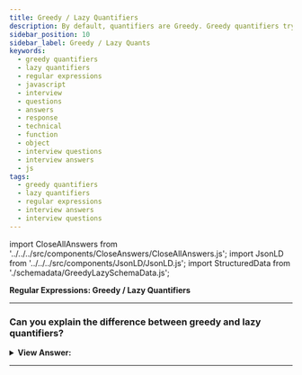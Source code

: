 ```yaml
---
title: Greedy / Lazy Quantifiers
description: By default, quantifiers are Greedy. Greedy quantifiers try to match the longest text that matches given pattern. Regular Expressions Interview Questions
sidebar_position: 10
sidebar_label: Greedy / Lazy Quants
keywords:
  - greedy quantifiers
  - lazy quantifiers
  - regular expressions
  - javascript
  - interview
  - questions
  - answers
  - response
  - technical
  - function
  - object
  - interview questions
  - interview answers
  - js
tags:
  - greedy quantifiers
  - lazy quantifiers
  - regular expressions
  - interview answers
  - interview questions
---
```


import CloseAllAnswers from '../../../src/components/CloseAnswers/CloseAllAnswers.js';
import JsonLD from '../../../src/components/JsonLD/JsonLD.js';
import StructuredData from './schemadata/GreedyLazySchemaData.js';

<JsonLD data={StructuredData} />

<head>
  <title>Greedy / Lazy Quantifiers | HelloJavaScript.info</title>
</head>

**Regular Expressions: Greedy / Lazy Quantifiers**

<CloseAllAnswers />

---

### Can you explain the difference between greedy and lazy quantifiers?

<details>
  <summary><strong>View Answer:</strong></summary>
  <div>
  <div><strong>Interview Response:</strong> Quantifiers are Greedy by default. Greedy quantifiers seek the longest text that meets a particular pattern. Greedy quantifiers scan the whole string before attempting any match. If the full text does not match, delete the last character and try again until a match gets discovered. A lazy (also known as non-greedy or hesitant) quantifier always tries to repeat the sub-pattern as few times as feasible before expanding to longer matches. In general, a lazy pattern matches the smallest feasible string. To make quantifiers lazy, attach (?) to the current quantifier, for example, +?, &#123;0,5&#125;? We should emphasize that lazy quantifiers are capable of failing.<br /><br />The notion of greedy/lazy quantifiers only exists in backtracking regex engines. In non-backtracking regex engines or POSIX-compliant regex engines, quantifiers only specify the repetition's upper and lower bound without specifying how to find the match.
    </div><br />
  <div><strong className="codeExample">Code Example:</strong><br /><br />

  <div></div>

```js
// Greedy Quantifier
let regexp = /".+"/g;
let str = 'a "witch" and her "broom" is one';
alert(str.match(regexp)); // "witch" and her "broom"

// Lazy Quantifier
let regexp = /".+?"/g;
let str = 'a "witch" and her "broom" is one';

alert(str.match(regexp)); // "witch", "broom"
```

  </div>
  </div>
</details>

---

